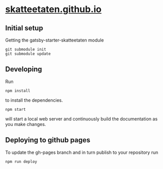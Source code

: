# [skatteetaten.github.io](https://skatteetaten.github.io)

## Initial setup

Getting the gatsby-starter-skatteetaten module

    git submodule init
    git submodule update

## Developing

Run

    npm install

to install the dependencies.

    npm start

will start a local web server and continuously build the documentation as you make changes.

## Deploying to github pages

To update the gh-pages branch and in turn publish to your repository run

    npm run deploy
